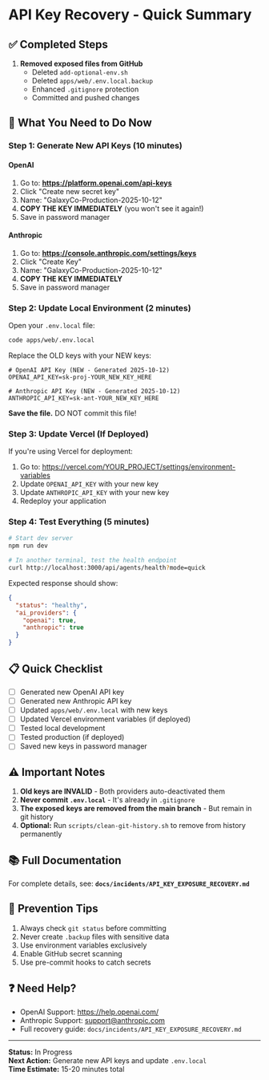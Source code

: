 # API Key Recovery - Quick Summary

## ✅ Completed Steps

1. **Removed exposed files from GitHub**
   - Deleted `add-optional-env.sh`
   - Deleted `apps/web/.env.local.backup`
   - Enhanced `.gitignore` protection
   - Committed and pushed changes

## 🔄 What You Need to Do Now

### Step 1: Generate New API Keys (10 minutes)

#### OpenAI
1. Go to: **https://platform.openai.com/api-keys**
2. Click "Create new secret key"
3. Name: "GalaxyCo-Production-2025-10-12"
4. **COPY THE KEY IMMEDIATELY** (you won't see it again!)
5. Save in password manager

#### Anthropic
1. Go to: **https://console.anthropic.com/settings/keys**
2. Click "Create Key"  
3. Name: "GalaxyCo-Production-2025-10-12"
4. **COPY THE KEY IMMEDIATELY**
5. Save in password manager

### Step 2: Update Local Environment (2 minutes)

Open your `.env.local` file:

```bash
code apps/web/.env.local
```

Replace the OLD keys with your NEW keys:

```env
# OpenAI API Key (NEW - Generated 2025-10-12)
OPENAI_API_KEY=sk-proj-YOUR_NEW_KEY_HERE

# Anthropic API Key (NEW - Generated 2025-10-12)
ANTHROPIC_API_KEY=sk-ant-YOUR_NEW_KEY_HERE
```

**Save the file.** DO NOT commit this file!

### Step 3: Update Vercel (If Deployed)

If you're using Vercel for deployment:

1. Go to: https://vercel.com/YOUR_PROJECT/settings/environment-variables
2. Update `OPENAI_API_KEY` with your new key
3. Update `ANTHROPIC_API_KEY` with your new key
4. Redeploy your application

### Step 4: Test Everything (5 minutes)

```bash
# Start dev server
npm run dev

# In another terminal, test the health endpoint
curl http://localhost:3000/api/agents/health?mode=quick
```

Expected response should show:
```json
{
  "status": "healthy",
  "ai_providers": {
    "openai": true,
    "anthropic": true
  }
}
```

## 📋 Quick Checklist

- [ ] Generated new OpenAI API key
- [ ] Generated new Anthropic API key
- [ ] Updated `apps/web/.env.local` with new keys
- [ ] Updated Vercel environment variables (if deployed)
- [ ] Tested local development
- [ ] Tested production (if deployed)
- [ ] Saved new keys in password manager

## ⚠️ Important Notes

1. **Old keys are INVALID** - Both providers auto-deactivated them
2. **Never commit `.env.local`** - It's already in `.gitignore`
3. **The exposed keys are removed from the main branch** - But remain in git history
4. **Optional:** Run `scripts/clean-git-history.sh` to remove from history permanently

## 📚 Full Documentation

For complete details, see: **`docs/incidents/API_KEY_EXPOSURE_RECOVERY.md`**

## 🔐 Prevention Tips

1. Always check `git status` before committing
2. Never create `.backup` files with sensitive data
3. Use environment variables exclusively
4. Enable GitHub secret scanning
5. Use pre-commit hooks to catch secrets

## ❓ Need Help?

- OpenAI Support: https://help.openai.com/
- Anthropic Support: support@anthropic.com
- Full recovery guide: `docs/incidents/API_KEY_EXPOSURE_RECOVERY.md`

---

**Status:** In Progress  
**Next Action:** Generate new API keys and update `.env.local`  
**Time Estimate:** 15-20 minutes total
